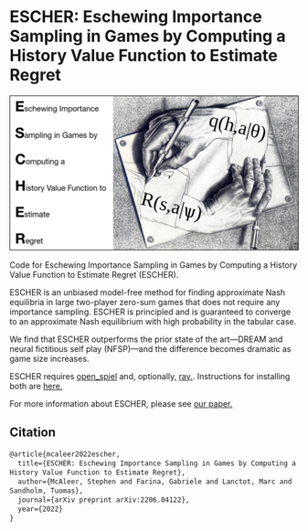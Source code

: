 # ESCHER: Eschewing Importance Sampling in Games by Computing a History Value Function to Estimate Regret
<img src="ESCHER_logo.png" width="1000" border="1"/>

Code for Eschewing Importance Sampling in Games by Computing a History Value Function to Estimate Regret (ESCHER).

ESCHER is an unbiased model-free method for finding approximate Nash equilibria in large two-player zero-sum games that does not require any importance sampling. ESCHER is principled and is guaranteed to converge to an approximate Nash equilibrium with high probability in the tabular case. 

We find that ESCHER outperforms the prior state of the art—DREAM and neural fictitious self play (NFSP)—and the difference becomes dramatic as game size increases.

ESCHER requires [open_spiel](https://github.com/deepmind/open_spiel) and, optionally, [ray.](https://github.com/ray-project/ray). 
Instructions for installing both are [here.](https://github.com/indylab/nxdo/blob/master/docs/install.md)

For more information about ESCHER, please see [our paper.](https://arxiv.org/abs/2206.04122)

## Citation
```
@article{mcaleer2022escher,
  title={ESCHER: Eschewing Importance Sampling in Games by Computing a History Value Function to Estimate Regret},
  author={McAleer, Stephen and Farina, Gabriele and Lanctot, Marc and Sandholm, Tuomas},
  journal={arXiv preprint arXiv:2206.04122},
  year={2022}
}
```